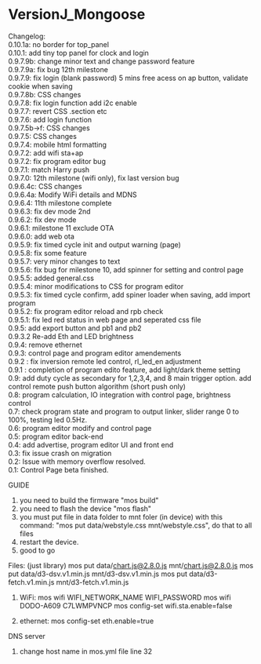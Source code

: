 # VersionJ_Mongoose

Changelog:<br/>
0.10.1a: no border for top_panel<br>
0.10.1: add tiny top panel for clock and login <br>
0.9.7.9b: change minor text and change password feature<br>
0.9.7.9a: fix bug 12th milestone<br>
0.9.7.9: fix login (blank password) 5 mins free acess on ap button, validate cookie when saving<br>
0.9.7.8b: CSS changes<br>
0.9.7.8: fix login function add i2c enable<br>
0.9.7.7: revert CSS .section etc<br>
0.9.7.6: add login function<br>
0.9.7.5b->f: CSS changes<br>
0.9.7.5: CSS changes<br>
0.9.7.4: mobile html formatting<br>
0.9.7.2: add wifi sta+ap<br>
0.9.7.2: fix program editor bug<br>
0.9.7.1: match Harry push<br>
0.9.7.0: 12th milestone (wifi only), fix last version bug<br>
0.9.6.4c: CSS changes<br>
0.9.6.4a: Modify WiFi details and MDNS<br>
0.9.6.4: 11th milestone complete<br>
0.9.6.3: fix dev mode 2nd <br>
0.9.6.2: fix dev mode<br>
0.9.6.1: milestone 11 exclude OTA<br>
0.9.6.0: add web ota<br>
0.9.5.9: fix timed cycle init and output warning (page) <br>
0.9.5.8: fix some feature<br>
0.9.5.7: very minor changes to text<br>
0.9.5.6: fix bug for milestone 10, add spinner for setting and control page<br>
0.9.5.5: added general.css<br>
0.9.5.4: minor modifications to CSS for program editor<br>
0.9.5.3: fix timed cycle confirm, add spiner loader when saving, add import program<br>
0.9.5.2: fix program editor reload and rpb check<br>
0.9.5.1: fix led red status in web page and seperated css file<br>
0.9.5: add export button and pb1 and pb2 <br>
0.9.3.2 Re-add Eth and LED brightness<br>
0.9.4: remove ethernet<br>
0.9.3: control page and program editor amendements<br>
0.9.2 : fix inversion remote led control, rl_led_en adjustment<br>
0.9.1 : completion of program edito feature, add light/dark theme setting<br>
0.9: add duty cycle as secondary for 1,2,3,4, and 8 main trigger option. add control remote push button algorithm (short push only)<br>
0.8: program calculation, IO integration with control page, brightness control <br>
0.7: check program state and program to output linker, slider range 0 to 100%, testing led 0.5Hz. <br>
0.6: program editor modify and control page<br>
0.5: program editor back-end<br/>
0.4: add advertise, program editor UI and front end <br/>
0.3: fix issue crash on migration <br/>
0.2: Issue with memory overflow resolved.<br />
0.1: Control Page beta finished.<br />

GUIDE
1. you need to build the firmware "mos build"
2. you need to flash the device "mos flash"
3. you must put file in data folder to mnt foler (in device) with this command: "mos put data/webstyle.css mnt/webstyle.css", do that to all files
4. restart the device.
5. good to go

Files: (just library)
mos put data/chart.js@2.8.0.js mnt/chart.js@2.8.0.js
mos put data/d3-dsv.v1.min.js mnt/d3-dsv.v1.min.js
mos put data/d3-fetch.v1.min.js mnt/d3-fetch.v1.min.js

1. WiFi:
mos wifi WIFI_NETWORK_NAME WIFI_PASSWORD
mos wifi DODO-A609 C7LWMPVNCP
mos config-set wifi.sta.enable=false

2. ethernet:
mos config-set eth.enable=true

DNS server
1. change host name in mos.yml file line 32
